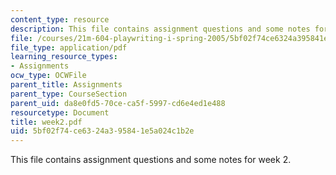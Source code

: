 ```yaml
---
content_type: resource
description: This file contains assignment questions and some notes for week 2.
file: /courses/21m-604-playwriting-i-spring-2005/5bf02f74ce6324a395841e5a024c1b2e_week2.pdf
file_type: application/pdf
learning_resource_types:
- Assignments
ocw_type: OCWFile
parent_title: Assignments
parent_type: CourseSection
parent_uid: da8e0fd5-70ce-ca5f-5997-cd6e4ed1e488
resourcetype: Document
title: week2.pdf
uid: 5bf02f74-ce63-24a3-9584-1e5a024c1b2e
---
```

This file contains assignment questions and some notes for week 2.

